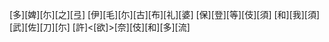 [多][婢][尓][之][弖] [伊][毛][尓][古][布][礼][婆] [保][登][等][伎][須] [和][我][須][武][佐][刀][尓] [許]<[欲]>[奈][伎][和][多][流]
